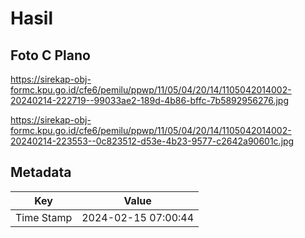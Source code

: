 # Hasil

## Foto C Plano

https://sirekap-obj-formc.kpu.go.id/cfe6/pemilu/ppwp/11/05/04/20/14/1105042014002-20240214-222719--99033ae2-189d-4b86-bffc-7b5892956276.jpg

https://sirekap-obj-formc.kpu.go.id/cfe6/pemilu/ppwp/11/05/04/20/14/1105042014002-20240214-223553--0c823512-d53e-4b23-9577-c2642a90601c.jpg


## Metadata

| Key        | Value               |
| ---------- | ------------------- |
| Time Stamp | 2024-02-15 07:00:44 |



